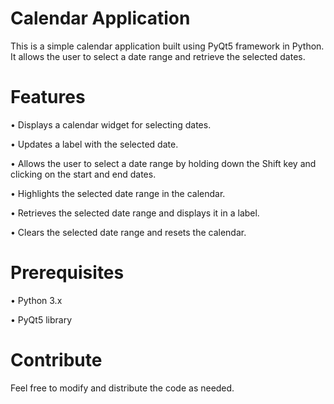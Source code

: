 # Calendar Application

This is a simple calendar application built using PyQt5 framework in Python. It allows the user to select a date range and retrieve the selected dates.

# Features
•	Displays a calendar widget for selecting dates.

•	Updates a label with the selected date.

•	Allows the user to select a date range by holding down the Shift key and clicking on the start and end dates.

•	Highlights the selected date range in the calendar.

•	Retrieves the selected date range and displays it in a label.

•	Clears the selected date range and resets the calendar.


# Prerequisites
•	Python 3.x

•	PyQt5 library


# Contribute

Feel free to modify and distribute the code as needed.


